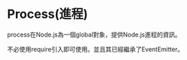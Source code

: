 # Process\(進程\)

process在Node.js為一個global對象，提供Node.js進程的資訊。

不必使用require引入即可使用。並且其已經繼承了EventEmitter。


